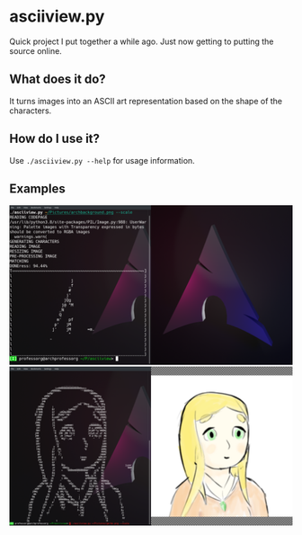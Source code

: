 # asciiview.py

Quick project I put together a while ago. Just now getting
to putting the source online.

## What does it do?

It turns images into an ASCII art representation based on
the shape of the characters.

## How do I use it?

Use `./asciiview.py --help` for usage information.

## Examples

![Arch background side-by-side](screenshots/screenshot_arch_example.png)
![Gerbo side-by-side](screenshots/screenshot_gerbo_example.png)

